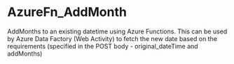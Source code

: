 # AzureFn_AddMonth
AddMonths to an existing datetime using Azure Functions. This can be used by Azure Data Factory (Web Activity) to fetch the  new date based on the requirements (specified in the POST body - original_dateTime and addMonths)
